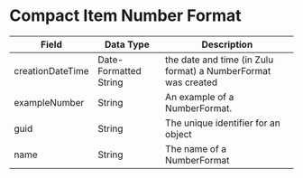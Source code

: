 # Compact Item Number Format

| Field<br> | Data Type<br> | Description<br> |
|  --- |  --- |  --- | 
| creationDateTime<br> | Date-Formatted String<br> | the date and time \(in Zulu format\) a NumberFormat was created<br> |
| exampleNumber<br> | String<br> | An example of a NumberFormat.<br> |
| guid<br> | String<br> | The unique identifier for an object<br> |
| name<br> | String<br> | The name of a NumberFormat<br> |

